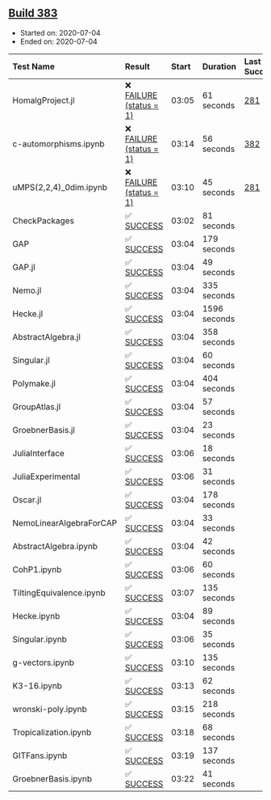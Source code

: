 ## [Build 383](https://oscarci.mathematik.uni-kl.de/job/oscar-stable/383/)

* Started on: 2020-07-04
* Ended on: 2020-07-04

| Test Name    | Result | Start | Duration | Last Success | First Failure |
|:-------------|:-------|:------|:---------|:-------------|:--------------|
| HomalgProject.jl | ❌ [FAILURE (status = 1)](https://oscarci.mathematik.uni-kl.de/job/oscar-stable/383/artifact/logs/build-383/HomalgProject.jl.log) | 03:05 | 61 seconds | [281](https://oscarci.mathematik.uni-kl.de/job/oscar-stable/281/) | [282](https://oscarci.mathematik.uni-kl.de/job/oscar-stable/282/) |
| c-automorphisms.ipynb | ❌ [FAILURE (status = 1)](https://oscarci.mathematik.uni-kl.de/job/oscar-stable/383/artifact/logs/build-383/c-automorphisms.ipynb.log) | 03:14 | 56 seconds | [382](https://oscarci.mathematik.uni-kl.de/job/oscar-stable/382/) | [383](https://oscarci.mathematik.uni-kl.de/job/oscar-stable/383/) |
| uMPS(2,2,4)_0dim.ipynb | ❌ [FAILURE (status = 1)](https://oscarci.mathematik.uni-kl.de/job/oscar-stable/383/artifact/logs/build-383/uMPS-2-2-4-_0dim.ipynb.log) | 03:10 | 45 seconds | [281](https://oscarci.mathematik.uni-kl.de/job/oscar-stable/281/) | [282](https://oscarci.mathematik.uni-kl.de/job/oscar-stable/282/) |
| CheckPackages | ✅ [SUCCESS](https://oscarci.mathematik.uni-kl.de/job/oscar-stable/383/artifact/logs/build-383/CheckPackages.log) | 03:02 | 81 seconds |  |  |
| GAP | ✅ [SUCCESS](https://oscarci.mathematik.uni-kl.de/job/oscar-stable/383/artifact/logs/build-383/GAP.log) | 03:04 | 179 seconds |  |  |
| GAP.jl | ✅ [SUCCESS](https://oscarci.mathematik.uni-kl.de/job/oscar-stable/383/artifact/logs/build-383/GAP.jl.log) | 03:04 | 49 seconds |  |  |
| Nemo.jl | ✅ [SUCCESS](https://oscarci.mathematik.uni-kl.de/job/oscar-stable/383/artifact/logs/build-383/Nemo.jl.log) | 03:04 | 335 seconds |  |  |
| Hecke.jl | ✅ [SUCCESS](https://oscarci.mathematik.uni-kl.de/job/oscar-stable/383/artifact/logs/build-383/Hecke.jl.log) | 03:04 | 1596 seconds |  |  |
| AbstractAlgebra.jl | ✅ [SUCCESS](https://oscarci.mathematik.uni-kl.de/job/oscar-stable/383/artifact/logs/build-383/AbstractAlgebra.jl.log) | 03:04 | 358 seconds |  |  |
| Singular.jl | ✅ [SUCCESS](https://oscarci.mathematik.uni-kl.de/job/oscar-stable/383/artifact/logs/build-383/Singular.jl.log) | 03:04 | 60 seconds |  |  |
| Polymake.jl | ✅ [SUCCESS](https://oscarci.mathematik.uni-kl.de/job/oscar-stable/383/artifact/logs/build-383/Polymake.jl.log) | 03:04 | 404 seconds |  |  |
| GroupAtlas.jl | ✅ [SUCCESS](https://oscarci.mathematik.uni-kl.de/job/oscar-stable/383/artifact/logs/build-383/GroupAtlas.jl.log) | 03:04 | 57 seconds |  |  |
| GroebnerBasis.jl | ✅ [SUCCESS](https://oscarci.mathematik.uni-kl.de/job/oscar-stable/383/artifact/logs/build-383/GroebnerBasis.jl.log) | 03:04 | 23 seconds |  |  |
| JuliaInterface | ✅ [SUCCESS](https://oscarci.mathematik.uni-kl.de/job/oscar-stable/383/artifact/logs/build-383/JuliaInterface.log) | 03:06 | 18 seconds |  |  |
| JuliaExperimental | ✅ [SUCCESS](https://oscarci.mathematik.uni-kl.de/job/oscar-stable/383/artifact/logs/build-383/JuliaExperimental.log) | 03:06 | 31 seconds |  |  |
| Oscar.jl | ✅ [SUCCESS](https://oscarci.mathematik.uni-kl.de/job/oscar-stable/383/artifact/logs/build-383/Oscar.jl.log) | 03:04 | 178 seconds |  |  |
| NemoLinearAlgebraForCAP | ✅ [SUCCESS](https://oscarci.mathematik.uni-kl.de/job/oscar-stable/383/artifact/logs/build-383/NemoLinearAlgebraForCAP.log) | 03:04 | 33 seconds |  |  |
| AbstractAlgebra.ipynb | ✅ [SUCCESS](https://oscarci.mathematik.uni-kl.de/job/oscar-stable/383/artifact/logs/build-383/AbstractAlgebra.ipynb.log) | 03:04 | 42 seconds |  |  |
| CohP1.ipynb | ✅ [SUCCESS](https://oscarci.mathematik.uni-kl.de/job/oscar-stable/383/artifact/logs/build-383/CohP1.ipynb.log) | 03:06 | 60 seconds |  |  |
| TiltingEquivalence.ipynb | ✅ [SUCCESS](https://oscarci.mathematik.uni-kl.de/job/oscar-stable/383/artifact/logs/build-383/TiltingEquivalence.ipynb.log) | 03:07 | 135 seconds |  |  |
| Hecke.ipynb | ✅ [SUCCESS](https://oscarci.mathematik.uni-kl.de/job/oscar-stable/383/artifact/logs/build-383/Hecke.ipynb.log) | 03:04 | 89 seconds |  |  |
| Singular.ipynb | ✅ [SUCCESS](https://oscarci.mathematik.uni-kl.de/job/oscar-stable/383/artifact/logs/build-383/Singular.ipynb.log) | 03:06 | 35 seconds |  |  |
| g-vectors.ipynb | ✅ [SUCCESS](https://oscarci.mathematik.uni-kl.de/job/oscar-stable/383/artifact/logs/build-383/g-vectors.ipynb.log) | 03:10 | 135 seconds |  |  |
| K3-16.ipynb | ✅ [SUCCESS](https://oscarci.mathematik.uni-kl.de/job/oscar-stable/383/artifact/logs/build-383/K3-16.ipynb.log) | 03:13 | 62 seconds |  |  |
| wronski-poly.ipynb | ✅ [SUCCESS](https://oscarci.mathematik.uni-kl.de/job/oscar-stable/383/artifact/logs/build-383/wronski-poly.ipynb.log) | 03:15 | 218 seconds |  |  |
| Tropicalization.ipynb | ✅ [SUCCESS](https://oscarci.mathematik.uni-kl.de/job/oscar-stable/383/artifact/logs/build-383/Tropicalization.ipynb.log) | 03:18 | 68 seconds |  |  |
| GITFans.ipynb | ✅ [SUCCESS](https://oscarci.mathematik.uni-kl.de/job/oscar-stable/383/artifact/logs/build-383/GITFans.ipynb.log) | 03:19 | 137 seconds |  |  |
| GroebnerBasis.ipynb | ✅ [SUCCESS](https://oscarci.mathematik.uni-kl.de/job/oscar-stable/383/artifact/logs/build-383/GroebnerBasis.ipynb.log) | 03:22 | 41 seconds |  |  |
